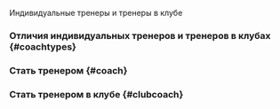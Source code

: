 Индивидуальные тренеры и тренеры в клубе

### Отличия индивидуальных тренеров и тренеров в клубах {#coachtypes}

### Стать тренером {#coach}

### Стать тренером в клубе {#clubcoach}



